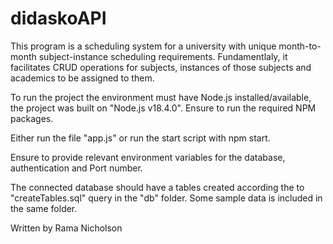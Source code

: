 # didaskoAPI
This program is a scheduling system for a university with unique month-to-month subject-instance scheduling requirements. Fundamentlaly, it facilitates CRUD operations for subjects, instances of those subjects and academics to be assigned to them.

To run the project the environment must have Node.js installed/available, the project was built on "Node.js v18.4.0". Ensure to run the required NPM packages.

Either run the file "app.js" or run the start script with npm start.

Ensure to provide relevant environment variables for the database, authentication and Port number.

The connected database should have a tables created according the to "createTables.sql" query in the "db" folder. Some sample data is included in the same folder.

Written by Rama Nicholson
